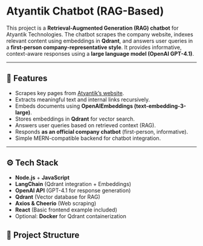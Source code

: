 # Atyantik Chatbot (RAG-Based)

This project is a **Retrieval-Augmented Generation (RAG) chatbot** for Atyantik Technologies. The chatbot scrapes the company website, indexes relevant content using embeddings in **Qdrant**, and answers user queries in a **first-person company-representative style**. It provides informative, context-aware responses using a **large language model (OpenAI GPT-4.1)**.

---

## 🧩 Features

- Scrapes key pages from [Atyantik’s website](https://atyantik.com/).
- Extracts meaningful text and internal links recursively.
- Embeds documents using **OpenAIEmbeddings (text-embedding-3-large)**.
- Stores embeddings in **Qdrant** for vector search.
- Answers user queries based on retrieved context (RAG).
- Responds **as an official company chatbot** (first-person, informative).
- Simple MERN-compatible backend for chatbot integration.

---

## ⚙️ Tech Stack

- **Node.js** + **JavaScript**
- **LangChain** (Qdrant integration + Embeddings)
- **OpenAI API** (GPT-4.1 for response generation)
- **Qdrant** (Vector database for RAG)
- **Axios & Cheerio** (Web scraping)
- **React** (Basic frontend example included)
- Optional: **Docker** for Qdrant containerization



## 📁 Project Structure

